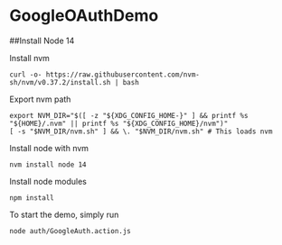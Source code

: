 # GoogleOAuthDemo

##Install Node 14

Install nvm
```
curl -o- https://raw.githubusercontent.com/nvm-sh/nvm/v0.37.2/install.sh | bash
```
Export nvm path
```
export NVM_DIR="$([ -z "${XDG_CONFIG_HOME-}" ] && printf %s "${HOME}/.nvm" || printf %s "${XDG_CONFIG_HOME}/nvm")"
[ -s "$NVM_DIR/nvm.sh" ] && \. "$NVM_DIR/nvm.sh" # This loads nvm
```
Install node with nvm
```
nvm install node 14
```
Install node modules
```
npm install
```

To start the demo, simply run
```
node auth/GoogleAuth.action.js
```
